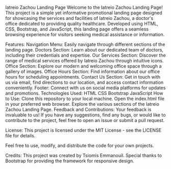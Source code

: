 Iatreio Zachou Landing Page
Welcome to the Iatreio Zachou Landing Page! This project is a simple yet informative promotional landing page designed for showcasing the services and facilities of Iatreio Zachou, a doctor's office dedicated to providing quality healthcare. Developed using HTML, CSS, Bootstrap, and JavaScript, this landing page offers a seamless browsing experience for visitors seeking medical assistance or information.

Features:
Navigation Menu: Easily navigate through different sections of the landing page.
Doctors Section: Learn about our dedicated team of doctors, including their credentials and expertise.
Our Services Section: Discover the range of medical services offered by Iatreio Zachou through intuitive icons.
Office Section: Explore our modern and welcoming office space through a gallery of images.
Office Hours Section: Find information about our office hours for scheduling appointments.
Contact Us Section: Get in touch with us via email, find directions to our location, and access contact information conveniently.
Footer: Connect with us on social media platforms for updates and promotions.
Technologies Used:
HTML
CSS
Bootstrap
JavaScript
How to Use:
Clone this repository to your local machine.
Open the index.html file in your preferred web browser.
Explore the various sections of the Iatreio Zachou Landing Page.
Feedback and Contributions:
Your feedback is invaluable to us! If you have any suggestions, find any bugs, or would like to contribute to the project, feel free to open an issue or submit a pull request.

License:
This project is licensed under the MIT License - see the LICENSE file for details.

Feel free to use, modify, and distribute the code for your own projects.

Credits:
This project was created by Tsiomis Emmanouil. Special thanks to Bootstrap for providing the framework for responsive design.


